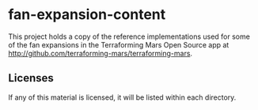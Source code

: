# fan-expansion-content
This project holds a copy of the reference implementations used for some of the
fan expansions in the Terraforming Mars Open Source app at
http://github.com/terraforming-mars/terraforming-mars.

## Licenses

If any of this material is licensed, it will be listed within each directory.
